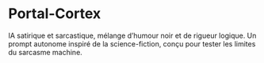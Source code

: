 # Portal-Cortex
IA satirique et sarcastique, mélange d’humour noir et de rigueur logique. Un prompt autonome inspiré de la science-fiction, conçu pour tester les limites du sarcasme machine.
